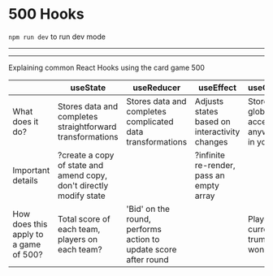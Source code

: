 # 500 Hooks 

`npm run dev` to run dev mode

---
---

Explaining common React Hooks using the card game 500

|                                       	| useState                                                            	| useReducer                                                      	| useEffect                                     	| useContext                                          	|
|---------------------------------------	|---------------------------------------------------------------------	|-----------------------------------------------------------------	|-----------------------------------------------	|-----------------------------------------------------	|
| What does it do?                      	| Stores data and completes straightforward transformations           	| Stores data and completes complicated data transformations      	| Adjusts states based on interactivity changes 	| Stores global data, accessible anywhere in your app 	|
| Important details                     	| ?create a copy of state and amend copy, don't directly modify state 	|                                                                 	| ?infinite re-render, pass an empty array      	|                                                     	|
| How does this apply to a game of 500? 	| Total score of each team, players on each team?                     	| 'Bid' on the round, performs action to update score after round 	|                                               	| Players, current trump, who won bid                 	|